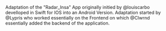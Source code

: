 Adaptation of the "Radar_Insa" App originally initied by @louiscarbo develloped in Swift for IOS into an Android Version. 
Adaptation started by @Lypris who worked essentially on the Frontend on which @Clwrnd essentially added the backend of the application.

